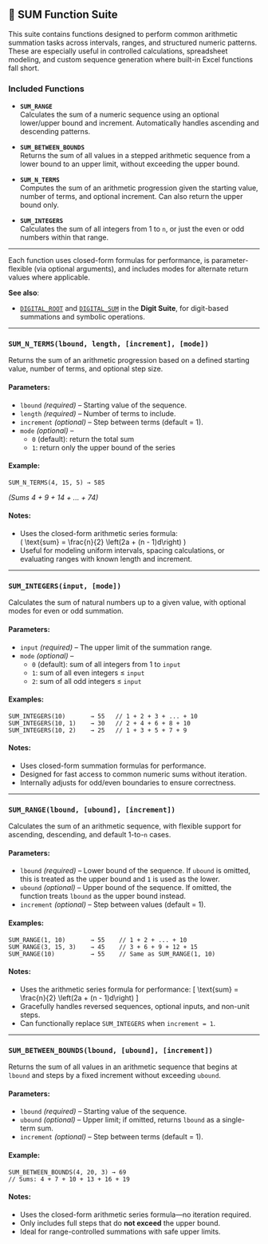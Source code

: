 ## 🧮 SUM Function Suite

This suite contains functions designed to perform common arithmetic summation tasks across intervals, ranges, and structured numeric patterns. These are especially useful in controlled calculations, spreadsheet modeling, and custom sequence generation where built-in Excel functions fall short.

### Included Functions

- **`SUM_RANGE`**  
  Calculates the sum of a numeric sequence using an optional lower/upper bound and increment. Automatically handles ascending and descending patterns.

- **`SUM_BETWEEN_BOUNDS`**  
  Returns the sum of all values in a stepped arithmetic sequence from a lower bound to an upper limit, without exceeding the upper bound.

- **`SUM_N_TERMS`**  
  Computes the sum of an arithmetic progression given the starting value, number of terms, and optional increment. Can also return the upper bound only.

- **`SUM_INTEGERS`**  
  Calculates the sum of all integers from 1 to `n`, or just the even or odd numbers within that range.

---

Each function uses closed-form formulas for performance, is parameter-flexible (via optional arguments), and includes modes for alternate return values where applicable.

**See also**:  
- [`DIGITAL_ROOT`](#) and [`DIGITAL_SUM`](#) in the **Digit Suite**, for digit-based summations and symbolic operations.

---
### `SUM_N_TERMS(lbound, length, [increment], [mode])`

Returns the sum of an arithmetic progression based on a defined starting value, number of terms, and optional step size.

#### Parameters:
- `lbound` *(required)* – Starting value of the sequence.
- `length` *(required)* – Number of terms to include.
- `increment` *(optional)* – Step between terms (default = 1).
- `mode` *(optional)* –  
  - `0` (default): return the total sum  
  - `1`: return only the upper bound of the series

#### Example:
```
SUM_N_TERMS(4, 15, 5) → 585
```
*(Sums 4 + 9 + 14 + ... + 74)*

#### Notes:
- Uses the closed-form arithmetic series formula:  
  \( \text{sum} = \frac{n}{2} \left(2a + (n - 1)d\right) \)
- Useful for modeling uniform intervals, spacing calculations, or evaluating ranges with known length and increment.

---
### `SUM_INTEGERS(input, [mode])`

Calculates the sum of natural numbers up to a given value, with optional modes for even or odd summation.

#### Parameters:
- `input` *(required)* – The upper limit of the summation range.
- `mode` *(optional)* –  
  - `0` (default): sum of all integers from 1 to `input`  
  - `1`: sum of all even integers ≤ `input`  
  - `2`: sum of all odd integers ≤ `input`

#### Examples:
```
SUM_INTEGERS(10)       → 55   // 1 + 2 + 3 + ... + 10  
SUM_INTEGERS(10, 1)    → 30   // 2 + 4 + 6 + 8 + 10  
SUM_INTEGERS(10, 2)    → 25   // 1 + 3 + 5 + 7 + 9
```

#### Notes:
- Uses closed-form summation formulas for performance.
- Designed for fast access to common numeric sums without iteration.
- Internally adjusts for odd/even boundaries to ensure correctness.

---
### `SUM_RANGE(lbound, [ubound], [increment])`

Calculates the sum of an arithmetic sequence, with flexible support for ascending, descending, and default 1-to-`n` cases.

#### Parameters:
- `lbound` *(required)* – Lower bound of the sequence. If `ubound` is omitted, this is treated as the upper bound and `1` is used as the lower.
- `ubound` *(optional)* – Upper bound of the sequence. If omitted, the function treats `lbound` as the upper bound instead.
- `increment` *(optional)* – Step between values (default = 1).

#### Examples:
```
SUM_RANGE(1, 10)       → 55    // 1 + 2 + ... + 10  
SUM_RANGE(3, 15, 3)    → 45    // 3 + 6 + 9 + 12 + 15  
SUM_RANGE(10)          → 55    // Same as SUM_RANGE(1, 10)
```

#### Notes:
- Uses the arithmetic series formula for performance:
  \[
  \text{sum} = \frac{n}{2} \left(2a + (n - 1)d\right)
  \]
- Gracefully handles reversed sequences, optional inputs, and non-unit steps.
- Can functionally replace `SUM_INTEGERS` when `increment = 1`.


---
### `SUM_BETWEEN_BOUNDS(lbound, [ubound], [increment])`

Returns the sum of all values in an arithmetic sequence that begins at `lbound` and steps by a fixed increment without exceeding `ubound`.

#### Parameters:
- `lbound` *(required)* – Starting value of the sequence.
- `ubound` *(optional)* – Upper limit; if omitted, returns `lbound` as a single-term sum.
- `increment` *(optional)* – Step between terms (default = 1).

#### Example:
```
SUM_BETWEEN_BOUNDS(4, 20, 3) → 69
// Sums: 4 + 7 + 10 + 13 + 16 + 19
```

#### Notes:
- Uses the closed-form arithmetic series formula—no iteration required.
- Only includes full steps that do **not exceed** the upper bound.
- Ideal for range-controlled summations with safe upper limits.
